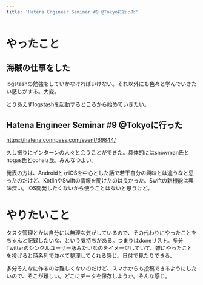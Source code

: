 ```yaml
---
title: 'Hatena Engineer Seminar #9 @Tokyoに行った'
---
```


# やったこと

## 海賊の仕事をした

logstashの勉強をしていかなければいけない。それ以外にも色々と学んでいきたい感じがする。大変。

とりあえずlogstashを起動するところから始めていきたい。

## Hatena Engineer Seminar #9 @Tokyoに行った

https://hatena.connpass.com/event/69844/

久し振りにインターンの人々と会うことができた。具体的にはsnowman氏とhogas氏とcohalz氏。みんなつよい。

発表の方は、AndroidとかiOSを中心とした話で若干自分の興味とは違うなと思ったのだけど、KotlinやSwiftの情報を聞けたのは良かった。Swiftの新機能は興味深い。iOS開発したくないから使うことはないと思うけど。

# やりたいこと

タスク管理とかは自分には無理な気がしているので、その代わりにやったことをちゃんと記録したいな、という気持ちがある。つまりはdoneリスト。多分Twitterのシングルユーザー版みたいなのをイメージしていて、雑にやったことを投げると時系列で並べて整理してくれる感じ。日付で見たりできる。

多分そんなに作るのは難しくないのだけど、スマホからも投稿できるようにしたいので、そこが難しい。どこにデータを保存しようか。そんな感じ。

